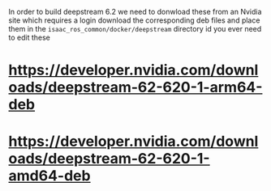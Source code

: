 In order to build deepstream 6.2 we need to donwload these from an Nvidia site which requires a login download the corresponding deb files and place them in the `isaac_ros_common/docker/deepstream` directory id you ever need to edit these
# https://developer.nvidia.com/downloads/deepstream-62-620-1-arm64-deb
# https://developer.nvidia.com/downloads/deepstream-62-620-1-amd64-deb
